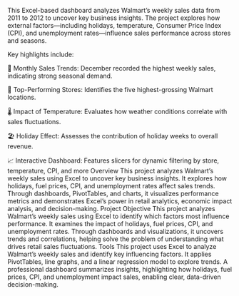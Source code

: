 This Excel-based dashboard analyzes Walmart’s weekly sales data from 2011 to 2012 to uncover key business insights. The project explores how external factors—including holidays, temperature, Consumer Price Index (CPI), and unemployment rates—influence sales performance across stores and seasons.

Key highlights include:

📅 Monthly Sales Trends: December recorded the highest weekly sales, indicating strong seasonal demand.

🎯 Top-Performing Stores: Identifies the five highest-grossing Walmart locations.

🌡️ Impact of Temperature: Evaluates how weather conditions correlate with sales fluctuations.

🏖️ Holiday Effect: Assesses the contribution of holiday weeks to overall revenue.

📈 Interactive Dashboard: Features slicers for dynamic filtering by store, temperature, CPI, and more
Overview
This project analyzes Walmart’s weekly sales using Excel to uncover key business insights. It explores how holidays, fuel prices, CPI, and unemployment rates affect sales trends. Through dashboards, PivotTables, and charts, it visualizes performance metrics and demonstrates Excel’s power in retail analytics, economic impact analysis, and decision-making.
Project Objective
This project analyzes Walmart’s weekly sales using Excel to identify which factors most influence performance. It examines the impact of holidays, fuel prices, CPI, and unemployment rates. Through dashboards and visualizations, it uncovers trends and correlations, helping solve the problem of understanding what drives retail sales fluctuations.
Tools
This project uses Excel to analyze Walmart’s weekly sales and identify key influencing factors. It applies PivotTables, line graphs, and a linear regression model to explore trends. A professional dashboard summarizes insights, highlighting how holidays, fuel prices, CPI, and unemployment impact sales, enabling clear, data-driven decision-making.
